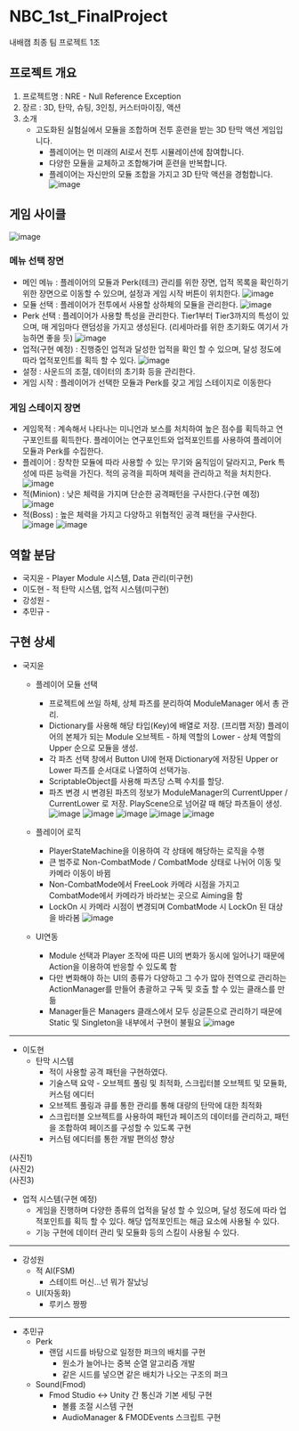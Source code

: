 # NBC_1st_FinalProject
내배캠 최종 팀 프로젝트 1조

## 프로젝트 개요

1. 프로젝트명 : NRE - Null Reference Exception
2. 장르 : 3D, 탄막, 슈팅, 3인칭, 커스터마이징, 액션
3. 소개
   - 고도화된 실험실에서 모듈을 조합하며 전투 훈련을 받는 3D 탄막 액션 게임입니다.
     - 플레이어는 먼 미래의 AI로서 전투 시뮬레이션에 참여합니다.
     - 다양한 모듈을 교체하고 조합해가며 훈련을 반복합니다.
     - 플레이어는 자신만의 모듈 조합을 가지고 3D 탄막 액션을 경험합니다.
![image](https://github.com/JY-LemongO/NBC_1st_FinalProject/assets/122505119/83f5852c-78ab-4d3d-bff8-81b7d0675f19)

## 게임 사이클
![image](https://github.com/JY-LemongO/NBC_1st_FinalProject/assets/122505119/c4fb0a4c-6a27-4205-9024-b8ea30bd832e)

### 메뉴 선택 장면
- 메인 메뉴 : 플레이어의 모듈과 Perk(테크) 관리를 위한 장면, 업적 목록을 확인하기 위한 장면으로 이동할 수 있으며, 설정과 게임 시작 버튼이 위치한다.
  ![image](https://github.com/JY-LemongO/NBC_1st_FinalProject/assets/122505119/48f04c9e-9b76-44b8-9e5f-d1b72ecf6763)
- 모듈 선택 : 플레이어가 전투에서 사용할 상하체의 모듈을 관리한다.
  ![image](https://github.com/JY-LemongO/NBC_1st_FinalProject/assets/122505119/c4c341ed-8b54-471f-9611-97c7058fdf4a)
- Perk 선택 : 플레이어가 사용할 특성을 관리한다. Tier1부터 Tier3까지의 특성이 있으며, 매 게임마다 랜덤성을 가지고 생성된다. (리세마라를 위한 초기화도 여기서 가능하면 좋을 듯)
  ![image](https://github.com/JY-LemongO/NBC_1st_FinalProject/assets/122505119/2e62203f-2f38-4c02-ab72-13a0aade61d7)
- 업적(구현 예정) : 진행중인 업적과 달성한 업적을 확인 할 수 있으며, 달성 정도에 따라 업적포인트를 획득 할 수 있다.
  ![image](https://github.com/JY-LemongO/NBC_1st_FinalProject/assets/122505119/16e79bfc-e8d2-480c-b4eb-42ab33df668f)
- 설정 : 사운드의 조절, 데이터의 초기화 등을 관리한다.
- 게임 시작 : 플레이어가 선택한 모듈과 Perk를 갖고 게임 스테이지로 이동한다

### 게임 스테이지 장면
- 게임목적 : 계속해서 나타나는 미니언과 보스를 처치하여 높은 점수를 획득하고 연구포인트를 획득한다. 플레이어는 연구포인트와 업적포인트를 사용하여 플레이어 모듈과 Perk를 수집한다.
- 플레이어 : 장착한 모듈에 따라 사용할 수 있는 무기와 움직임이 달라지고, Perk 특성에 따른 능력을 가진다. 적의 공격을 피하며 체력을 관리하고 적을 처치한다.
  ![image](https://github.com/JY-LemongO/NBC_1st_FinalProject/assets/122505119/cf4751f0-36a6-425d-a7e2-e5e63b9a4c87)
- 적(Minion) : 낮은 체력을 가지며 단순한 공격패턴을 구사한다.(구현 예정)
  ![image](https://github.com/JY-LemongO/NBC_1st_FinalProject/assets/122505119/066b2642-59a3-4713-894e-b5647ccb1110)
- 적(Boss) : 높은 체력을 가지고 다양하고 위협적인 공격 패턴을 구사한다.
  ![image](https://github.com/JY-LemongO/NBC_1st_FinalProject/assets/122505119/d5f55510-d3f6-4eba-a3fd-29aaacd6f928)
  ![image](https://github.com/JY-LemongO/NBC_1st_FinalProject/assets/122505119/7883cc0c-4997-478f-90a9-3efd8cfcb9f6)

## 역할 분담
- 국지윤 - Player Module 시스템, Data 관리(미구현)
- 이도현 - 적 탄막 시스템, 업적 시스템(미구현)
- 강성원 -
- 추민규 - 

## 구현 상세
- 국지윤
  - 플레이어 모듈 선택
    - 프로젝트에 쓰일 하체, 상체 파츠를 분리하여 ModuleManager 에서 총 관리.
    - Dictionary를 사용해 해당 타입(Key)에 배열로 저장. (프리팹 저장) 플레이어의 본체가 되는 Module 오브젝트 - 하체 역할의 Lower - 상체 역할의 Upper 순으로 모듈을 생성.
    - 각 파츠 선택 창에서 Button UI에 현재 Dictionary에 저장된 Upper or Lower 파츠를 순서대로 나열하여 선택가능.
    - ScriptableObject를 사용해 파츠당 스펙 수치를 할당.
    - 파츠 변경 시 변경된 파츠의 정보가 ModuleManager의 CurrentUpper / CurrentLower 로 저장. PlayScene으로 넘어갈 때 해당 파츠들이 생성.
      ![image](https://github.com/JY-LemongO/NBC_1st_FinalProject/assets/122505119/ede5727e-03c7-4af1-a03e-701124f22e7b)
      ![image](https://github.com/JY-LemongO/NBC_1st_FinalProject/assets/122505119/94a32a18-94fa-44e4-ae80-5da382f81cd8)
      ![image](https://github.com/JY-LemongO/NBC_1st_FinalProject/assets/122505119/ad72116f-7648-4eb2-afa6-732dcceb4535)
      ![image](https://github.com/JY-LemongO/NBC_1st_FinalProject/assets/122505119/58685edf-75d0-4c40-bbba-cde1836608ec)
      ![image](https://github.com/JY-LemongO/NBC_1st_FinalProject/assets/122505119/cda51f94-870c-442c-9c65-54ed0649dfe1)      
      
  - 플레이어 로직
    - PlayerStateMachine을 이용하여 각 상태에 해당하는 로직을 수행
    - 큰 범주로 Non-CombatMode / CombatMode 상태로 나뉘어 이동 및 카메라 이동이 바뀜
    - Non-CombatMode에서 FreeLook 카메라 시점을 가지고 CombatMode에서 카메라가 바라보는 곳으로 Aiming을 함
    - LockOn 시 카메라 시점이 변경되며 CombatMode 시 LockOn 된 대상을 바라봄
      ![image](https://github.com/JY-LemongO/NBC_1st_FinalProject/assets/122505119/1c621278-a8e9-40b8-a1bd-3f7655a6ec0b)

  - UI연동
    - Module 선택과 Player 조작에 따른 UI의 변화가 동시에 일어나기 때문에 Action을 이용하여 반응할 수 있도록 함
    - 다만 변화해야 하는 UI의 종류가 다양하고 그 수가 많아 전역으로 관리하는 ActionManager를 만들어 총괄하고 구독 및 호출 할 수 있는 클래스를 만듦
    - Manager들은 Managers 클래스에서 모두 싱글톤으로 관리하기 때문에 Static 및 Singleton을 내부에서 구현이 불필요
      ![image](https://github.com/JY-LemongO/NBC_1st_FinalProject/assets/122505119/3874388e-2b17-4553-99a0-50c9cf5e5470)

---

- 이도현
  - 탄막 시스템
    - 적이 사용할 공격 패턴을 구현하였다.
    - 기술스택 요약 - 오브젝트 풀링 및 최적화, 스크립터블 오브젝트 및 모듈화, 커스텀 에디터
    - 오브젝트 풀링과 큐를 통한 관리를 통해 대량의 탄막에 대한 최적화
    - 스크립터블 오브젝트를 사용하여 패턴과 페이즈의 데이터를 관리하고, 패턴을 조합하여 페이즈를 구성할 수 있도록 구현
    - 커스텀 에디터를 통한 개발 편의성 향상

 (사진1)  
 (사진2)  
 (사진3)

  - 업적 시스템(구현 예정)
    - 게임을 진행하며 다양한 종류의 업적을 달성 할 수 있으며, 달성 정도에 따라 업적포인트를 획득 할 수 있다. 해당 업적포인트는 해금 요소에 사용될 수 있다.
    - 기능 구현에 데이터 관리 및 모듈화 등의 스킬이 사용될 수 있다.

---

- 강성원
  - 적 AI(FSM)
    - 스테이트 머신...넌 뭐가 잘났닝
  - UI(자동화)
    - 루키스 짱짱

---

- 추민규
  - Perk
    - 랜덤 시드를 바탕으로 일정한 퍼크의 배치를 구현
      - 원소가 늘어나는 중복 순열 알고리즘 개발
      - 같은 시드를 넣으면 같은 배치가 나오는 구조의 퍼크
  - Sound(Fmod)
    - Fmod Studio <-> Unity 간 통신과 기본 세팅 구현
      - 볼륨 조절 시스템 구현
      - AudioManager & FMODEvents 스크립트 구현


